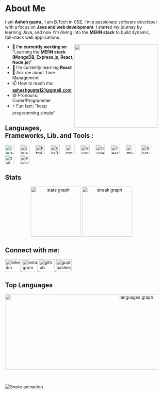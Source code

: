 # About Me
I am <b>Asheh gupta </b>, I am  B.Tech in CSE. I'm a passionate software developer with a focus on <b>Java and web development</b>. I started my journey by learning Java, and now I'm diving into the <b>MERN stack</b> to build dynamic, full-stack web applications.

<img
  align="right"
  width="275x"
  src="https://media.tenor.com/trwMzHIDQlQAAAAj/hack-hacking.gif"
/>


- 🔭 <b>I’m currently working on </b>"Learning the <b>MERN stack (MongoDB, Express.js, React, Node.js)</b>"
- 🌱 I’m currently learning <b>React</b>
- 💬 Ask me about Time Management 
- 📫 How to reach me: <b>asheshgupta121@gmail.com</b>
- 😄 Pronouns: Coder/Programmer
- ⚡ Fun fact: "keep programming simple"

<h2 align="left">Languages, Frameworks, Lib. and Tools :</h2>
<p align="left"> 
 <div align="left">
  <img src="https://skillicons.dev/icons?i=java" height="30" alt="java logo"  />
  <img width="12" />
  <img src="https://cdn.jsdelivr.net/gh/devicons/devicon/icons/javascript/javascript-original.svg" height="30" alt="javascript logo"  />
  <img width="12" />
  <img src="https://cdn.jsdelivr.net/gh/devicons/devicon/icons/html5/html5-original.svg" height="30" alt="html5 logo"  />
  <img width="12" />
  <img src="https://cdn.jsdelivr.net/gh/devicons/devicon/icons/css3/css3-original.svg" height="30" alt="css3 logo"  />
  <img width="12" />
  <img src="https://skillicons.dev/icons?i=mongodb" height="30" alt="mongodb logo"  />
  <img width="12" />
  <img src="https://skillicons.dev/icons?i=express" height="30" alt="express logo"  />
  <img width="12" />
  <img src="https://skillicons.dev/icons?i=nodejs" height="30" alt="nodejs logo"  />
  <img width="12" />
  <img src="https://cdn.jsdelivr.net/gh/devicons/devicon/icons/react/react-original.svg" height="30" alt="react logo"  />
  <img width="12" />
  <img src="https://skillicons.dev/icons?i=mysql" height="30" alt="mysql logo"  />
  <img width="12" />
  <img src="https://skillicons.dev/icons?i=bootstrap" height="30" alt="bootstrap logo"  />
  <img width="12" />
  <img src="https://skillicons.dev/icons?i=tailwind" height="30" alt="tailwindcss logo"  />
  <img width="12" />
  <img src="https://skillicons.dev/icons?i=vscode" height="30" alt="vscode logo"  />
</div>
</p>


## Stats

<div align="center">
  <img src="https://github-readme-stats.vercel.app/api?username=asheshgupta121git&hide_title=false&hide_rank=false&show_icons=true&include_all_commits=true&count_private=true&disable_animations=false&theme=dracula&locale=en&hide_border=false&order=1"
    aling= "right" height="165" alt="stats graph"  />
  
  <img src="https://streak-stats.demolab.com?user=asheshgupta121git &locale=en&mode=daily&theme=dracula&hide_border=false&border_radius=5&order=3" height="165" aling="left" alt="streak graph"  />
</div>



## Connect with me: 
<div align="left">
  <a href="https://www.linkedin.com/in/ashesh-gupta-05651b276/" target="_blank">
    <img src="https://raw.githubusercontent.com/maurodesouza/profile-readme-generator/master/src/assets/icons/social/linkedin/default.svg" width="52" height="40" alt="linkedin logo"  />
  </a>
  
  <a href="https://www.instagram.com/brownmax60/?__pwa=1" target="_blank">
    <img src="https://raw.githubusercontent.com/maurodesouza/profile-readme-generator/master/src/assets/icons/social/instagram/default.svg" width="52" height="40" alt="instagram logo"  />
  </a>
  
  <a href="https://github.com/asheshgupta121git" target="_blank" >
  <img src='https://cdn.jsdelivr.net/npm/simple-icons@3.0.1/icons/github.svg' alt='github' width="52" height="40" alt="github logo"/>
  </a> 
  <a href="https://www.leetcode.com/guptaashesh180" target="blank">
    <img src="https://cdn.iconscout.com/icon/free/png-256/free-leetcode-logo-icon-download-in-svg-png-gif-file-formats--technology-social-media-vol-4-pack-logos-icons-2944960.png?f=webp" alt="guptaashesh180" height="40" width="52" /></a>
  
</div>

## Top Languages
<div align="center">
  <img src="https://github-readme-stats.vercel.app/api/top-langs?username=asheshgupta121git&locale=en&hide_title=false&layout=compact&card_width=320&langs_count=5&theme=dracula&hide_border=true&order=2" height="250" width="850" alt="languages graph"  />
</div>

## 


<br clear="both">
<img src="https://raw.githubusercontent.com/asheshgupta121git/asheshgupta121git/output/snake.svg" alt="Snake animation" />

###




